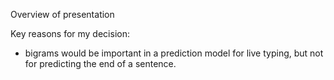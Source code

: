 Overview of presentation

Key reasons for my decision:

* bigrams would be important in a prediction model for live typing, but not for predicting the end of a sentence.

